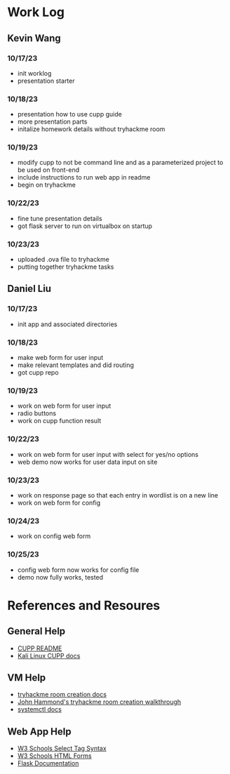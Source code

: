 # Work Log

## Kevin Wang

### 10/17/23
* init worklog
* presentation starter

### 10/18/23
* presentation how to use cupp guide
* more presentation parts
* initalize homework details without tryhackme room

### 10/19/23
* modify cupp to not be command line and as a parameterized project to be used on front-end
* include instructions to run web app in readme
* begin on tryhackme

### 10/22/23
* fine tune presentation details
* got flask server to run on virtualbox on startup

### 10/23/23
* uploaded .ova file to tryhackme
* putting together tryhackme tasks

## Daniel Liu

### 10/17/23

* init app and associated directories

### 10/18/23

* make web form for user input
* make relevant templates and did routing
* got cupp repo

### 10/19/23

* work on web form for user input
* radio buttons
* work on cupp function result

### 10/22/23

* work on web form for user input with select for yes/no options
* web demo now works for user data input on site

### 10/23/23

* work on response page so that each entry in wordlist is on a new line 
* work on web form for config 

### 10/24/23

* work on config web form

### 10/25/23

* config web form now works for config file
* demo now fully works, tested

# References and Resoures

## General Help
* [CUPP README](https://github.com/Mebus/cupp/blob/master/README.md)
* [Kali Linux CUPP docs](https://en.kali.tools/?p=1305)

## VM Help
* [tryhackme room creation docs](https://help.tryhackme.com/en/articles/6633511-creating-your-first-room)
* [John Hammond's tryhackme room creation walkthrough](https://www.youtube.com/watch?v=XyEmZUpNVcI&t=10471s)
* [systemctl docs](https://www.freedesktop.org/software/systemd/man/systemctl.html)

## Web App Help
* [W3 Schools Select Tag Syntax](https://www.w3schools.com/tags/tag_select.asp)
* [W3 Schools HTML Forms](https://www.w3schools.com/html/html_forms.asp)
* [Flask Documentation](https://flask.palletsprojects.com/en/2.3.x/)
